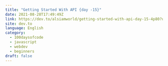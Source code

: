 ```yaml
---
title: "Getting Started With API {day -15}"
date: 2021-08-28T17:49:49Z
link: https://dev.to/alsiamworld/getting-started-with-api-day-15-4p80?utm_medium=RSS&utm_source=news.12bit.vn
site: dev.to
language: English
category:
  - 100daysofcode
  - javascript
  - webdev
  - beginners
draft: false
---
```


